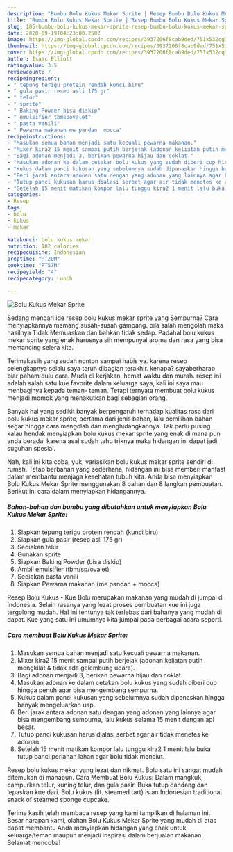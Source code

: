 ```yaml
---
description: "Bumbu Bolu Kukus Mekar Sprite | Resep Bumbu Bolu Kukus Mekar Sprite Yang Lezat Sekali"
title: "Bumbu Bolu Kukus Mekar Sprite | Resep Bumbu Bolu Kukus Mekar Sprite Yang Lezat Sekali"
slug: 185-bumbu-bolu-kukus-mekar-sprite-resep-bumbu-bolu-kukus-mekar-sprite-yang-lezat-sekali
date: 2020-09-19T04:23:00.250Z
image: https://img-global.cpcdn.com/recipes/3937206f8cab9ded/751x532cq70/bolu-kukus-mekar-sprite-foto-resep-utama.jpg
thumbnail: https://img-global.cpcdn.com/recipes/3937206f8cab9ded/751x532cq70/bolu-kukus-mekar-sprite-foto-resep-utama.jpg
cover: https://img-global.cpcdn.com/recipes/3937206f8cab9ded/751x532cq70/bolu-kukus-mekar-sprite-foto-resep-utama.jpg
author: Isaac Elliott
ratingvalue: 3.5
reviewcount: 7
recipeingredient:
- " tepung terigu protein rendah kunci biru"
- " gula pasir resep asli 175 gr"
- " telur"
- " sprite"
- " Baking Powder bisa diskip"
- " emulsifier tbmspovalet"
- " pasta vanili"
- " Pewarna makanan me pandan  mocca"
recipeinstructions:
- "Masukan semua bahan menjadi satu kecuali pewarna makanan."
- "Mixer kira2 15 menit sampai putih berjejak (adonan keliatan putih mengkilat &amp; tidak ada gelembung udara)."
- "Bagi adonan menjadi 3, berikan pewarna hijau dan coklat."
- "Masukan adonan ke dalam cetakan bolu kukus yang sudah diberi cup hingga penuh agar bisa mengembang sempurna."
- "Kukus dalam panci kukusan yang sebelumnya sudah dipanaskan hingga banyak mengeluarkan uap."
- "Beri jarak antara adonan satu dengan yang adonan yang lainnya agar bisa mengembang sempurna, lalu kukus selama 15 menit dengan api besar."
- "Tutup panci kukusan harus dialasi serbet agar air tidak menetes ke adonan."
- "Setelah 15 menit matikan kompor lalu tunggu kira2 1 menit lalu buka tutup panci perlahan lahan agar bolu tidak menciut."
categories:
- Resep
tags:
- bolu
- kukus
- mekar

katakunci: bolu kukus mekar 
nutrition: 182 calories
recipecuisine: Indonesian
preptime: "PT20M"
cooktime: "PT57M"
recipeyield: "4"
recipecategory: Lunch

---
```



![Bolu Kukus Mekar Sprite](https://img-global.cpcdn.com/recipes/3937206f8cab9ded/751x532cq70/bolu-kukus-mekar-sprite-foto-resep-utama.jpg)

Sedang mencari ide resep bolu kukus mekar sprite yang Sempurna? Cara menyiapkannya memang susah-susah gampang. bila salah mengolah maka hasilnya Tidak Memuaskan dan bahkan tidak sedap. Padahal bolu kukus mekar sprite yang enak harusnya sih mempunyai aroma dan rasa yang bisa memancing selera kita.

Terimakasih yang sudah nonton sampai habis ya. karena resep selengkapnya selalu saya taruh dibagian terakhir. kenapa? sayaberharap biar paham dulu cara. Muda di kerjakan, hemat waktu dan murah. resep ini adalah salah satu kue favorite dalam keluarga saya, kali ini saya mau menbaginya kepada teman- teman. Tetapi ternyata membuat bolu kukus menjadi momok yang menakutkan bagi sebagian orang.

Banyak hal yang sedikit banyak berpengaruh terhadap kualitas rasa dari bolu kukus mekar sprite, pertama dari jenis bahan, lalu pemilihan bahan segar hingga cara mengolah dan menghidangkannya. Tak perlu pusing kalau hendak menyiapkan bolu kukus mekar sprite yang enak di mana pun anda berada, karena asal sudah tahu triknya maka hidangan ini dapat jadi suguhan spesial.


Nah, kali ini kita coba, yuk, variasikan bolu kukus mekar sprite sendiri di rumah. Tetap berbahan yang sederhana, hidangan ini bisa memberi manfaat dalam membantu menjaga kesehatan tubuh kita. Anda bisa menyiapkan Bolu Kukus Mekar Sprite menggunakan 8 bahan dan 8 langkah pembuatan. Berikut ini cara dalam menyiapkan hidangannya.

<!--inarticleads1-->

##### Bahan-bahan dan bumbu yang dibutuhkan untuk menyiapkan Bolu Kukus Mekar Sprite:

1. Siapkan  tepung terigu protein rendah (kunci biru)
1. Siapkan  gula pasir (resep asli 175 gr)
1. Sediakan  telur
1. Gunakan  sprite
1. Siapkan  Baking Powder (bisa diskip)
1. Ambil  emulsifier (tbm/sp/ovalet)
1. Sediakan  pasta vanili
1. Siapkan  Pewarna makanan (me pandan + mocca)


Resep Bolu Kukus - Kue Bolu merupakan makanan yang mudah di jumpai di Indonesia. Selain rasanya yang lezat proses pembuatan kue ini juga tergolong mudah. Hal ini tentunya tak terlebas dari bahanya yang mudah di dapat. Kue yang satu ini umumnya kita jumpai pada berbagai acara seperti. 

<!--inarticleads2-->

##### Cara membuat Bolu Kukus Mekar Sprite:

1. Masukan semua bahan menjadi satu kecuali pewarna makanan.
1. Mixer kira2 15 menit sampai putih berjejak (adonan keliatan putih mengkilat &amp; tidak ada gelembung udara).
1. Bagi adonan menjadi 3, berikan pewarna hijau dan coklat.
1. Masukan adonan ke dalam cetakan bolu kukus yang sudah diberi cup hingga penuh agar bisa mengembang sempurna.
1. Kukus dalam panci kukusan yang sebelumnya sudah dipanaskan hingga banyak mengeluarkan uap.
1. Beri jarak antara adonan satu dengan yang adonan yang lainnya agar bisa mengembang sempurna, lalu kukus selama 15 menit dengan api besar.
1. Tutup panci kukusan harus dialasi serbet agar air tidak menetes ke adonan.
1. Setelah 15 menit matikan kompor lalu tunggu kira2 1 menit lalu buka tutup panci perlahan lahan agar bolu tidak menciut.


Resep bolu kukus mekar yang lezat dan nikmat. Bolu satu ini sangat mudah ditemukan di manapun. Cara Membuat Bolu Kukus: Dalam mangkuk, campurkan telur, kuning telur, dan gula pasir. Buka tutup dandang dan lepaskan kue dari. Bolu kukus (lit. steamed tart) is an Indonesian traditional snack of steamed sponge cupcake. 

Terima kasih telah membaca resep yang kami tampilkan di halaman ini. Besar harapan kami, olahan Bolu Kukus Mekar Sprite yang mudah di atas dapat membantu Anda menyiapkan hidangan yang enak untuk keluarga/teman maupun menjadi inspirasi dalam berjualan makanan. Selamat mencoba!
